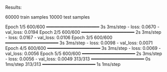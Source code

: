 Results:

60000 train samples
10000 test samples

Epoch 1/5
600/600 ━━━━━━━━━━━━━━━━━━━━ 3s 3ms/step - loss: 0.0670 - val_loss: 0.0194
Epoch 2/5
600/600 ━━━━━━━━━━━━━━━━━━━━ 2s 3ms/step - loss: 0.0167 - val_loss: 0.0106
Epoch 3/5
600/600 ━━━━━━━━━━━━━━━━━━━━ 3s 3ms/step - loss: 0.0098 - val_loss: 0.0071
Epoch 4/5
600/600 ━━━━━━━━━━━━━━━━━━━━ 3s 3ms/step - loss: 0.0069 - val_loss: 0.0056
Epoch 5/5
600/600 ━━━━━━━━━━━━━━━━━━━━ 2s 3ms/step - loss: 0.0056 - val_loss: 0.0049
313/313 ━━━━━━━━━━━━━━━━━━━━ 0s 1ms/step
313/313 ━━━━━━━━━━━━━━━━━━━━ 1s 1ms/step